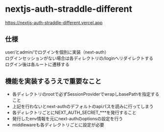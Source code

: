 # nextjs-auth-straddle-different

<a href="https://nextjs-auth-straddle-different.vercel.app">https://nextjs-auth-straddle-different.vercel.app</a><br />

## 仕様

user/とadmin/でログインを個別に実装（next-auth）<br />
ログインセッションがない場合は各ディレクトリの/loginへリダイレクトする<br />
ログイン後は各ルートに遷移する

## 機能を実装するうえで重要なこと
- 各ディレクトリのrootで必ずSessionProviderでwrapしbasePathを指定すること
- 上記を行わないとnext-authのデフォルトのapiパスを読みに行ってしまう
- 各ディレクトリごとにNEXT_AUTH_SECRET_***を発行すること
- 発行したenv情報を元にnext-authのoptionsの設定を行う
- middlewareも各ディレクトリごとに設定が必要
